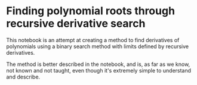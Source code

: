 # Finding polynomial roots through recursive derivative search

This notebook is an attempt at creating a method to find derivatives of polynomials using a binary search method with limits defined by recursive derivatives.

The method is better described in the notebook, and is, as far as we know, not known and not taught, even though it's extremely simple to understand and describe.
